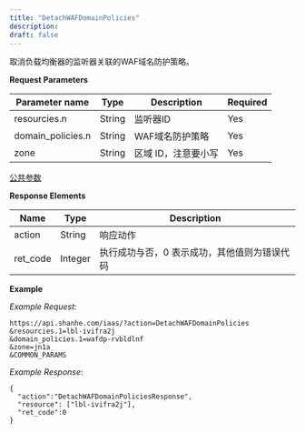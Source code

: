 ```yaml
---
title: "DetachWAFDomainPolicies"
description: 
draft: false
---
```




取消负载均衡器的监听器关联的WAF域名防护策略。

**Request Parameters**

| Parameter name | Type | Description | Required |
| --- | --- | --- | --- |
| resourcies.n | String | 监听器ID | Yes |
| domain_policies.n | String | WAF域名防护策略 | Yes |
| zone | String | 区域 ID，注意要小写 | Yes |

[公共参数](../../../parameters/)

**Response Elements**

| Name | Type | Description |
| --- | --- | --- |
| action | String | 响应动作 |
| ret_code | Integer | 执行成功与否，0 表示成功，其他值则为错误代码 |

**Example**

_Example Request_:

```
https://api.shanhe.com/iaas/?action=DetachWAFDomainPolicies
&resourcies.1=lbl-ivifra2j
&domain_policies.1=wafdp-rvbldlnf
&zone=jn1a
&COMMON_PARAMS
```

_Example Response_:

```
{
  "action":"DetachWAFDomainPoliciesResponse",
  "resource": ["lbl-ivifra2j"],
  "ret_code":0
}
```
